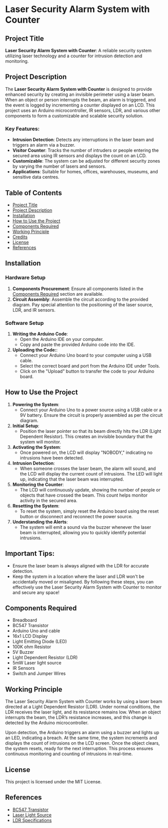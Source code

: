 # Laser Security Alarm System with Counter

## Project Title

**Laser Security Alarm System with Counter**: A reliable security system utilizing laser technology and a counter for intrusion detection and monitoring.

## Project Description

The **Laser Security Alarm System with Counter** is designed to provide enhanced security by creating an invisible perimeter using a laser beam. When an object or person interrupts the beam, an alarm is triggered, and the event is logged by incrementing a counter displayed on an LCD. This project uses an Arduino microcontroller, IR sensors, LDR, and various other components to form a customizable and scalable security solution.

### Key Features:
- **Intrusion Detection**: Detects any interruptions in the laser beam and triggers an alarm via a buzzer.
- **Visitor Counter**: Tracks the number of intruders or people entering the secured area using IR sensors and displays the count on an LCD.
- **Customizable**: The system can be adjusted for different security zones by varying the number of lasers and sensors.
- **Applications**: Suitable for homes, offices, warehouses, museums, and sensitive data centres.

## Table of Contents

- [Project Title](#project-title)
- [Project Description](#project-description)
- [Installation](#installation)
- [How to Use the Project](#how-to-use-the-project)
- [Components Required](#components-required)
- [Working Principle](#working-principle)
- [Credits](#credits)
- [License](#license)
- [References](#References)

##  Installation

### Hardware Setup
1. **Components Procurement**: Ensure all components listed in the  [Components Required](#components-required) section are available.
2. **Circuit Assembly**: Assemble the circuit according to the provided diagram. Pay special attention to the positioning of the laser source, LDR, and IR sensors.
### Software Setup

1. **Writing the Arduino Code**:
   - Open the Arduino IDE on your computer.
   - Copy and paste the provided Arduino code into the IDE.
2. **Uploading the Code:**:
   - Connect your Arduino Uno board to your computer using a USB cable.
   - Select the correct board and port from the Arduino IDE under Tools.
   - Click on the "Upload" button to transfer the code to your Arduino board.

## How to Use the Project

1. **Powering the System**:
   - Connect your Arduino Uno to a power source using a USB cable or a 9V battery. Ensure the circuit is properly assembled as per the circuit diagram.
2. **Initial Setup**:
   - Position the laser pointer so that its beam directly hits the LDR (Light Dependent Resistor). This creates an invisible boundary that the system will monitor.
3. **Activating the System**:
   - Once powered on, the LCD will display "NOBODY," indicating no intrusions have been detected.
4. **Intrusion Detection**:
   - When someone crosses the laser beam, the alarm will sound, and the LCD will display the current count of intrusions. The LED will light up, indicating that the laser beam was interrupted.
5. **Monitoring the Counter**:
   - The LCD will continuously update, showing the number of people or objects that have crossed the beam. This count helps monitor activity in the secured area.
6. **Resetting the System**:
   - To reset the system, simply reset the Arduino board using the reset button or disconnect and reconnect the power source.
7. **Understanding the Alerts**:
   - The system will emit a sound via the buzzer whenever the laser beam is interrupted, allowing you to quickly identify potential intrusions.
## Important Tips: 
- Ensure the laser beam is always aligned with the LDR for accurate detection.
- Keep the system in a location where the laser and LDR won't be accidentally moved or misaligned.
By following these steps, you can effectively use the Laser Security Alarm System with Counter to monitor and secure any space!

## Components Required

- Breadboard
- BC547 Transistor
- Arduino Uno and cable
- 16x1 LCD Display
- Light Emitting Diode (LED)
- 100K ohm Resistor
- 5V Buzzer
- Light Dependent Resistor (LDR)
- 5mW Laser light source
- IR Sensors
- Switch and Jumper Wires

## Working Principle

The Laser Security Alarm System with Counter works by using a laser beam directed at a Light Dependent Resistor (LDR). Under normal conditions, the LDR receives the laser light, and its resistance remains low. When an object interrupts the beam, the LDR’s resistance increases, and this change is detected by the Arduino microcontroller.

Upon detection, the Arduino triggers an alarm using a buzzer and lights up an LED, indicating a breach. At the same time, the system increments and displays the count of intrusions on the LCD screen. Once the object clears, the system resets, ready for the next interruption. This process ensures continuous monitoring and counting of intrusions in real-time.

## License 

This project is licensed under the MIT License.

## References
- [BC547 Transistor](https://www.theengineeringprojects.com/2017/06/introduction-to-bc547.html)
- [Laser Light Source](https://makerbazar.in/products/kids-toys-laser-light)
- [LDR Specifications](https://techdelivers.com/LDR-5mm-Photocell)
